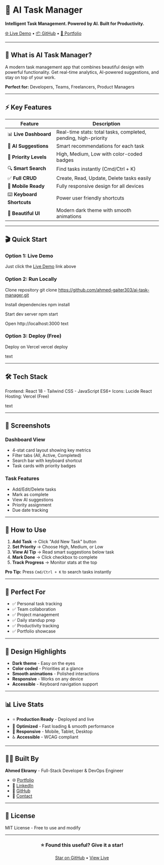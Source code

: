 # 🚀 AI Task Manager

**Intelligent Task Management. Powered by AI. Built for Productivity.**

[🌐 Live Demo](https://ai-task-manager.vercel.app) • [📦 GitHub](https://github.com/ahmed-gaiter303/ai-task-manager) • [💼 Portfolio](https://ahmed-ekramy.com)

---

## 🎯 What is AI Task Manager?

A modern task management app that combines beautiful design with powerful functionality. Get real-time analytics, AI-powered suggestions, and stay on top of your work.

**Perfect for:** Developers, Teams, Freelancers, Product Managers

---

## ⚡ Key Features

| Feature | Description |
|---------|-------------|
| 📊 **Live Dashboard** | Real-time stats: total tasks, completed, pending, high-priority |
| 🤖 **AI Suggestions** | Smart recommendations for each task |
| 🎯 **Priority Levels** | High, Medium, Low with color-coded badges |
| 🔍 **Smart Search** | Find tasks instantly (Cmd/Ctrl + K) |
| ✅ **Full CRUD** | Create, Read, Update, Delete tasks easily |
| 📱 **Mobile Ready** | Fully responsive design for all devices |
| ⌨️ **Keyboard Shortcuts** | Power user friendly shortcuts |
| 🎨 **Beautiful UI** | Modern dark theme with smooth animations |

---

## 🎬 Quick Start

### Option 1: Live Demo
Just click the [Live Demo](https://ai-task-manager.vercel.app) link above

### Option 2: Run Locally
Clone repository
git clone https://github.com/ahmed-gaiter303/ai-task-manager.git

Install dependencies
npm install

Start dev server
npm start

Open http://localhost:3000
text

### Option 3: Deploy (Free)
Deploy on Vercel
vercel deploy

text

---

## 🛠️ Tech Stack

Frontend: React 18 - Tailwind CSS - JavaScript ES6+
Icons: Lucide React
Hosting: Vercel (Free)

text

---

## 📸 Screenshots

### Dashboard View
- 4-stat card layout showing key metrics
- Filter tabs (All, Active, Completed)
- Search bar with keyboard shortcut
- Task cards with priority badges

### Task Features
- Add/Edit/Delete tasks
- Mark as complete
- View AI suggestions
- Priority assignment
- Due date tracking

---

## 🚀 How to Use

1. **Add Task** → Click "Add New Task" button
2. **Set Priority** → Choose High, Medium, or Low
3. **View AI Tip** → Read smart suggestions below task
4. **Mark Done** → Click checkbox to complete
5. **Track Progress** → Monitor stats at the top

**Pro Tip:** Press `Cmd/Ctrl + K` to search tasks instantly

---

## 💼 Perfect For

- ✅ Personal task tracking
- ✅ Team collaboration
- ✅ Project management
- ✅ Daily standup prep
- ✅ Productivity tracking
- ✅ Portfolio showcase

---

## 🎨 Design Highlights

- **Dark theme** - Easy on the eyes
- **Color coded** - Priorities at a glance
- **Smooth animations** - Polished interactions
- **Responsive** - Works on any device
- **Accessible** - Keyboard navigation support

---

## 📊 Live Stats

- ⭐ **Production Ready** - Deployed and live
- 🚀 **Optimized** - Fast loading & smooth performance
- 📱 **Responsive** - Mobile, Tablet, Desktop
- ♿ **Accessible** - WCAG compliant

---

## 👨‍💻 Built By

**Ahmed Ekramy** - Full-Stack Developer & DevOps Engineer

- 🌐 [Portfolio](https://ahmed-ekramy.com)
- 💼 [LinkedIn](https://linkedin.com/in/ahmedekramy)
- 🐙 [GitHub](https://github.com/ahmed-gaiter303)
- 📧 [Contact](mailto:contact@ahmed-ekramy.com)

---

## 📝 License

MIT License - Free to use and modify

---

<div align="center">

### ⭐ Found this useful? Give it a star!

[Star on GitHub](https://github.com/ahmed-gaiter303/ai-task-manager) • [View Live](https://ai-task-manager.vercel.app)

</div>
